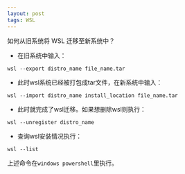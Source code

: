 ```yaml
---
layout: post
tags: WSL
---
```


如何从旧系统将 WSL 迁移至新系统中？

- 在旧系统中输入：
```
wsl --export distro_name file_name.tar
```

- 此时wsl系统已经被打包成tar文件，在新系统中输入：
```
wsl --import distro_name install_location file_name.tar
```

- 此时就完成了wsl迁移。如果想删除wsl则执行：
```
wsl --unregister distro_name
```

- 查询wsl安装情况执行：
```
wsl --list
```

上述命令在`windows powershell`里执行。
